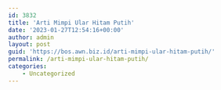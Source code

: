 ```yaml
---
id: 3832
title: 'Arti Mimpi Ular Hitam Putih'
date: '2023-01-27T12:54:16+00:00'
author: admin
layout: post
guid: 'https://bos.awn.biz.id/arti-mimpi-ular-hitam-putih/'
permalink: /arti-mimpi-ular-hitam-putih/
categories:
    - Uncategorized
---
```


